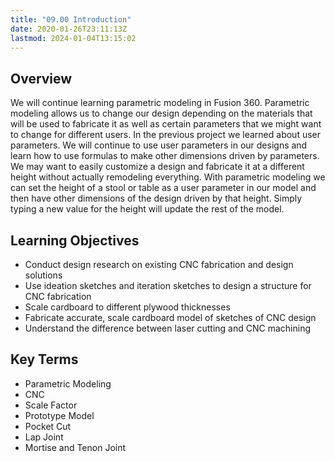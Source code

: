```yaml
---
title: "09.00 Introduction"
date: 2020-01-26T23:11:13Z
lastmod: 2024-01-04T13:15:02
---
```


## Overview

We will continue learning parametric modeling in Fusion 360. Parametric modeling allows us to change our design depending on the materials that will be used to fabricate it as well as certain parameters that we might want to change for different users. In the previous project we learned about user parameters. We will continue to use user parameters in our designs and learn how to use formulas to make other dimensions driven by parameters. We may want to easily customize a design and fabricate it at a different height without actually remodeling everything. With parametric modeling we can set the height of a stool or table as a user parameter in our model and then have other dimensions of the design driven by that height. Simply typing a new value for the height will update the rest of the model.

## Learning Objectives

- Conduct design research on existing CNC fabrication and design solutions
- Use ideation sketches and iteration sketches to design a structure for CNC fabrication
- Scale cardboard to different plywood thicknesses
- Fabricate accurate, scale cardboard model of sketches of CNC design
- Understand the difference between laser cutting and CNC machining

## Key Terms

- Parametric Modeling
- CNC
- Scale Factor
- Prototype Model
- Pocket Cut
- Lap Joint
- Mortise and Tenon Joint
